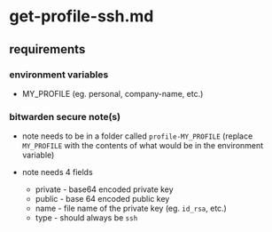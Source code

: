 # get-profile-ssh.md

## requirements

### environment variables

- MY_PROFILE (eg. personal, company-name, etc.)

### bitwarden secure note(s)

- note needs to be in a folder called `profile-MY_PROFILE` (replace `MY_PROFILE` with the contents of what would be in the environment variable)

- note needs 4 fields
  - private - base64 encoded private key
  - public - base 64 encoded public key
  - name - file name of the private key (eg. `id_rsa`, etc.)
  - type - should always be `ssh`